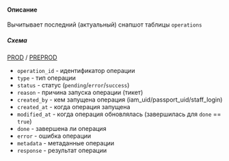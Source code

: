 #### Описание

Вычитывает последний (актуальный) снапшот таблицы `operations`

##### Схема

[PROD](https://yt.yandex-team.ru/hahn/navigation?path=//home/cloud-dwh/data/prod/ods/billing/operations)
/ [PREPROD](https://yt.yandex-team.ru/hahn/navigation?path=//home/cloud-dwh/data/preprod/ods/billing/operations)

* `operation_id` - идентификатор операции
* `type`         - тип операции
* `status`       - статус (`pending`/`error`/`success`)
* `reason`       - причина запуска операции (тикет)
* `created_by`   - кем запущена операция (iam_uid/passport_uid/staff_login)
* `created_at`   - когда операция запущена
* `modified_at`  - когда операция обновлялась (завершилась для `done` == `true`)
* `done`         - завершена ли операция
* `error`        - ошибка операции
* `metadata`     - метаданные операции
* `response`     - результат операции
